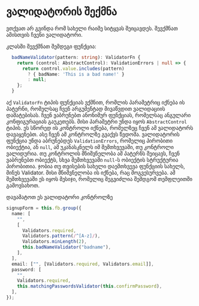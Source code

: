 # ვალიდატორის შექმნა

ვთქვათ არ გვინდა რომ სახელი რაიმე სიტყვას შეიცავდეს. შევქმნათ ამისთვის
ჩვენი ვალიდატორი.

კლასში შევქმნათ შემდეგი ფუნქცია:

```ts
  badNameValidator(pattern: string): ValidatorFn {
    return (control: AbstractControl): ValidationErrors | null => {
      return control.value.includes(pattern)
        ? { badName: 'This is a bad name!' }
        : null;
    };
  }
```

აქ `ValidatorFn` ტიპის ფუნქციას ვქმნით, რომლის პარამეტრიც იქნება ის პატერნი,
რომელსაც ჩვენ არგუმენტად მივაწვდით ვალიდაციის დამატებისას. ჩვენ ვაბრუნებთ
ანონიმურ ფუნქციას, რომელსაც ანგულარი კონფიგურაციას გაუკეთებს. მისი პარამეტრი
უნდა იყოს `AbstractControl` ტიპის. ეს სწორედ ის კონტროლი იქნება, რომელზეც
ჩვენ ამ ვალიდატორს დავაყენებთ. ასე ჩვენ ამ კონტროლზე გვაქვს წვდომა. ვალიდატორის
ფუნქცია უნდა აბრუნებდეს `ValidationErrors`, რომელიც პირობითი ობიექტია, ან `null`,
ამ უკანასკნელს იმ შემთხვევაში, თუ კონტროლი ვალიდურია.
თუ კონტროლის მნიშვნელობა ამ პატერნს შეიცავს, ჩვენ ვაბრუნებთ ობიექტს, სხვა შემთხვევაში
`null`-ს
ობიექტის სტრუქტურია პირობითია. ჯობია თუ თვისების სახელი
დაემთხვევა ფუნქციის სახელს, მინუს Validator. მისი მნიშვნელობა ის იქნება,
რაც მოგვესურვება. ამ შემთხვევაში ეს იყოს მესიჯი, რომელიც შეგვიძლია შემდგომ
თემფლეითში გამოვსახოთ.

დავამატოთ ეს ვალიდატორი კონტროლზე

```ts
signupForm = this.fb.group({
  name: [
    "",
    [
      Validators.required,
      Validators.pattern(/^[A-z]/),
      Validators.minLength(2),
      this.badNameValidator("badname"),
    ],
  ],
  email: ["", [Validators.required, Validators.email]],
  password: [
    "",
    Validators.required,
    this.matchingPasswordsValidator(this.confirmPassword),
  ],
});
```
